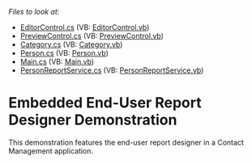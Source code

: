 <!-- default file list -->
*Files to look at*:

* [EditorControl.cs](./CS/Contacts/Controls/EditorControl.cs) (VB: [EditorControl.vb](./VB/Contacts/Controls/EditorControl.vb))
* [PreviewControl.cs](./CS/Contacts/Controls/PreviewControl.cs) (VB: [PreviewControl.vb](./VB/Contacts/Controls/PreviewControl.vb))
* [Category.cs](./CS/Contacts/Data/Category.cs) (VB: [Category.vb](./VB/Contacts/Data/Category.vb))
* [Person.cs](./CS/Contacts/Data/Person.cs) (VB: [Person.vb](./VB/Contacts/Data/Person.vb))
* [Main.cs](./CS/Contacts/Main.cs) (VB: [Main.vb](./VB/Contacts/Main.vb))
* [PersonReportService.cs](./CS/Contacts/Reports/PersonReportService.cs) (VB: [PersonReportService.vb](./VB/Contacts/Reports/PersonReportService.vb))
<!-- default file list end -->
# Embedded End-User Report Designer Demonstration


<p>This demonstration features the end-user report designer in a Contact Management application.</p>

<br/>


